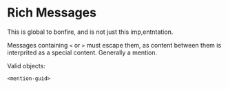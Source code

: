 # Rich Messages

This is global to bonfire, and is not just this imp,entntation. 

Messages containing `<` or `>` must escape them, as content between them is interprited as a special content. Generally a mention. 

Valid objects: 

`<mention-guid>`
